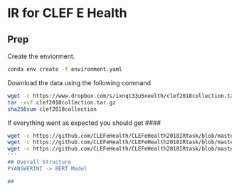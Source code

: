 # IR for CLEF E Health


## Prep
Create the enviorment. 
```bash
conda env create -f environment.yaml
```
Download the data using the following command
```bash
wget -c https://www.dropbox.com/s/ixnqt33u5xeelth/clef2018collection.tar.gz
tar -xvf clef2018collection.tar.gz
sha256sum clef2018collection
```
If everything went as expected you should get ####

```bash
wget -c https://github.com/CLEFeHealth/CLEFeHealth2018IRtask/blob/master/assessments/Final%20assessment/CLEF2018_qread_20180914.txt
wget -c https://github.com/CLEFeHealth/CLEFeHealth2018IRtask/blob/master/assessments/Final%20assessment/CLEF2018_qtrust_20180914.txt
wget -c https://github.com/CLEFeHealth/CLEFeHealth2018IRtask/blob/master/assessments/Final%20assessment/CLEF2018_qrel_20180914.txt
'''
## Overall Structure
PYANSWERINI -> BERT Model

##